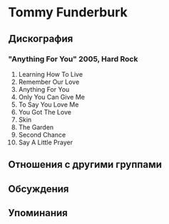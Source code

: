 # Tommy Funderburk



## Дискография

### "Anything For You" 2005, Hard Rock

01. Learning How To Live
02. Remember Our Love
03. Anything For You
04. Only You Can Give Me
05. To Say You Love Me
06. You Got The Love
07. Skin
08. The Garden
09. Second Chance
10. Say A Little Prayer


## Отношения с другими группами


## Обсуждения


## Упоминания

